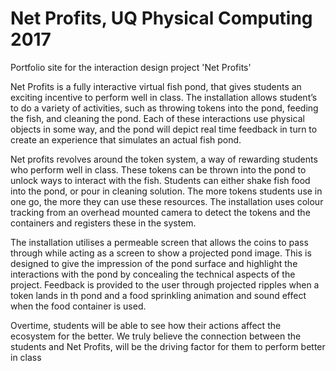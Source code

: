 # Net Profits, UQ Physical Computing 2017
Portfolio site for the interaction design project 'Net Profits'

Net Profits is a fully interactive virtual fish pond, that gives students an exciting incentive to perform well in class. The installation allows student’s to do a variety of activities, such as throwing tokens into the pond, feeding the fish, and cleaning the pond. Each of these interactions use physical objects in some way, and the pond will depict real time feedback in turn to create an experience that simulates an actual fish pond.

Net profits revolves around the token system, a way of rewarding students who perform well in class. These tokens can be thrown into the pond to unlock ways to interact with the fish. Students can either shake fish food into the pond, or pour in cleaning solution. The more tokens students use in one go, the more they can use these resources. The installation uses colour tracking from an overhead mounted camera to detect the tokens and the containers and registers these in the system.

The installation utilises a permeable screen that allows the coins to pass through while acting as a screen to show a projected pond image. This is designed to give the impression of the pond surface and highlight the interactions with the pond by concealing the technical aspects of the project. Feedback is provided to the user through projected ripples when a token lands in th pond and a food sprinkling animation and sound effect when the food container is used.

Overtime, students will be able to see how their actions affect the ecosystem for the better. We truly believe the connection between the students and Net Profits, will be the driving factor for them to perform better in class
